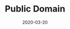 ---
title: "Public Domain"
date: 2020-03-20
tags: artwork
images:
  -
    title: "Public Domain - Dancer"
    url: "https://levimcg-artwork.s3.amazonaws.com/public-domain-collages/dancer.jpg"
    external: true
  -
    title: "Public Domain - Doubles"
    url: "https://levimcg-artwork.s3.amazonaws.com/public-domain-collages/doubles.jpg"
    external: true
  -
    title: "Public Domain - Everyday"
    url: "https://levimcg-artwork.s3.amazonaws.com/public-domain-collages/everyday.jpg"
    external: true
  -
    title: "Public Domain - Kites"
    url: "https://levimcg-artwork.s3.amazonaws.com/public-domain-collages/kite.jpg"
    external: true
  -
    title: "Public Domain - Sorry"
    url: "https://levimcg-artwork.s3.amazonaws.com/public-domain-collages/sorry.jpg"
    external: true
  -
    title: "Public Domain - Weekend"
    url: "https://levimcg-artwork.s3.amazonaws.com/public-domain-collages/weekend.jpg"
    external: true
---